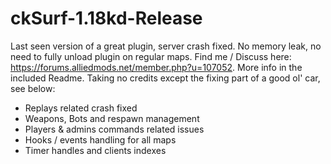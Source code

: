 # ckSurf-1.18kd-Release
  Last seen version of a great plugin, server crash fixed.
  No memory leak, no need to fully unload plugin on regular maps.
  Find me / Discuss here: https://forums.alliedmods.net/member.php?u=107052. More info in the included Readme.
  Taking no credits except the fixing part of a good ol' car, see below:
  - Replays related crash fixed
  - Weapons, Bots and respawn management
  - Players & admins commands related issues
  - Hooks / events handling for all maps
  - Timer handles and clients indexes
#
